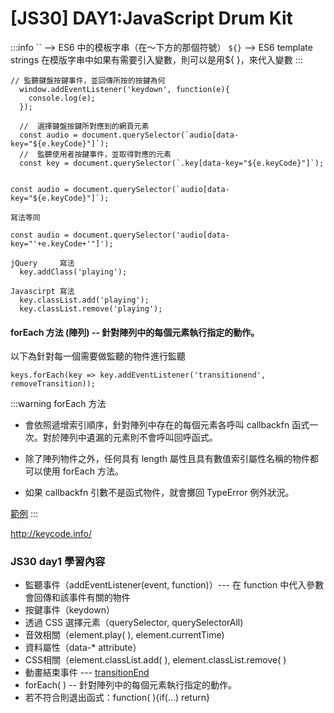 # [JS30] DAY1:JavaScript Drum Kit

:::info
`` --> ES6 中的模板字串（在～下方的那個符號）
`${}` --> ES6 template strings
在模版字串中如果有需要引入變數，則可以是用${ }，來代入變數
:::

```javascript=
// 監聽鍵盤按鍵事件，並回傳所按的按鍵為何
  window.addEventListener('keydown', function(e){
    console.log(e);
  });
  
  //  選擇鍵盤按鍵所對應到的網頁元素
  const audio = document.querySelector(`audio[data-key="${e.keyCode}"]`);
  //  監聽使用者按鍵事件，並取得對應的元素
  const key = document.querySelector(`.key[data-key="${e.keyCode}"]`);
  
```
```javascript=
const audio = document.querySelector(`audio[data-key="${e.keyCode}"]`);

寫法等同

const audio = document.querySelector('audio[data-key="'+e.keyCode+'"]');
```
```javascript=
jQuery     寫法 
  key.addClass('playing');
  
Javascirpt 寫法 
  key.classList.add('playing');
  key.classList.remove('playing');
```

#### forEach 方法 (陣列) -- 針對陣列中的每個元素執行指定的動作。

以下為針對每一個需要做監聽的物件進行監聽
```javascript=
keys.forEach(key => key.addEventListener('transitionend', removeTransition));
```
:::warning
forEach 方法
- 會依照遞增索引順序，針對陣列中存在的每個元素各呼叫 callbackfn 函式一次。對於陣列中遺漏的元素則不會呼叫回呼函式。
- 除了陣列物件之外，任何具有 length 屬性且具有數值索引屬性名稱的物件都可以使用 forEach 方法。

- 如果 callbackfn 引數不是函式物件，就會擲回 TypeError 例外狀況。

[範例](https://stackoverflow.com/questions/33763768/loop-through-array-of-values-with-arrow-function)
:::

http://keycode.info/ 

### JS30 day1 學習內容

- 監聽事件（addEventListener(event, function)）--- 在 function 中代入參數會回傳和該事件有關的物件
- 按鍵事件（keydown）
- 透過 CSS 選擇元素（querySelector, querySelectorAll)
- 音效相關（element.play( ), element.currentTime)
- 資料屬性（data-* attribute）
- CSS相關（element.classList.add( ), element.classList.remove( )
- 動畫結束事件 --- [transitionEnd](https://developer.mozilla.org/zh-TW/docs/Web/Events/transitionend)
- forEach( ) -- 針對陣列中的每個元素執行指定的動作。
- 若不符合則退出函式：function( ){if(...) return}